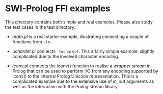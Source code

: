 # SWI-Prolog FFI examples

This directory contains both simple and real examples. Please also study
the test cases in the test directory.

  - *math.pl* is a real starter example, illustrating connecting a
    couple of functions from `-lm`.

  - *uchardet.pl* connects `-luchardet`.  This a fairly simple example,
    slightly complicated due to the involved character encoding.

  - *iconv.pl* connects the iconv() function to realise a _wrapper
    stream_ in Prolog that can be used to perform I/O from any
    encoding supported by iconv() to the internal Prolog Unicode
    representation.  This is a complicated example due to the
    extensive use of _in_out_ arguments as well as the interaction
    with the Prolog stream library.

